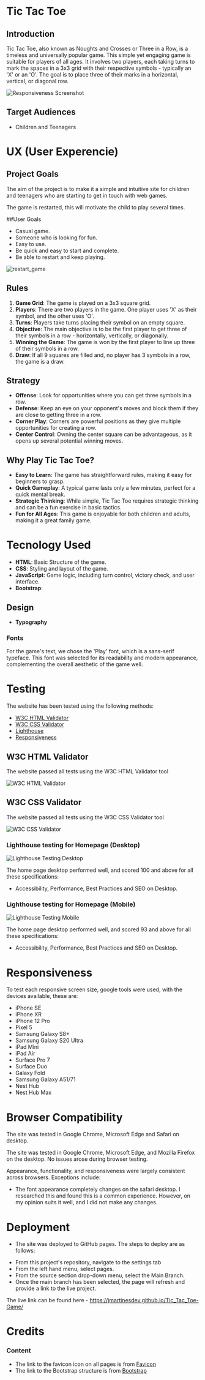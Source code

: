 # Tic Tac Toe

## Introduction
Tic Tac Toe, also known as Noughts and Crosses or Three in a Row, is a timeless and universally popular game. This simple yet engaging game is suitable for players of all ages. It involves two players, each taking turns to mark the spaces in a 3x3 grid with their respective symbols - typically an 'X' or an 'O'. The goal is to place three of their marks in a horizontal, vertical, or diagonal row.

![Responsiveness Screenshot](https://github.com/jmartinesdev/Tic_Tac_Toe-Game/blob/main/assets/images/Captura%20de%20Tela%202023-11-12%20a%CC%80s%2012.15.15.png)

## **Target Audiences**

- Children and Teenagers

# UX (User Experencie)

## Project Goals

The aim of the project is to make it a simple and intuitive site for children and teenagers who are starting to get in touch with web games.

The game is restarted, this will motivate the child to play several times.

##User Goals

- Casual game.
- Someone who is looking for fun.
- Easy to use.
- Be quick and easy to start and complete.
- Be able to restart and keep playing.

![restart_game](https://github.com/jmartinesdev/Tic_Tac_Toe-Game/blob/main/assets/images/restart-game.png)

## Rules 

1. **Game Grid**: The game is played on a 3x3 square grid.
2. **Players**: There are two players in the game. One player uses 'X' as their symbol, and the other uses 'O'.
3. **Turns**: Players take turns placing their symbol on an empty square.
4. **Objective**: The main objective is to be the first player to get three of their symbols in a row - horizontally, vertically, or diagonally.
5. **Winning the Game**: The game is won by the first player to line up three of their symbols in a row.
6. **Draw**: If all 9 squares are filled and, no player has 3 symbols in a row, the game is a draw.

## Strategy 

- **Offense**: Look for opportunities where you can get three symbols in a row.
- **Defense**: Keep an eye on your opponent's moves and block them if they are close to getting three in a row.
- **Corner Play**: Corners are powerful positions as they give multiple opportunities for creating a row.
- **Center Control**: Owning the center square can be advantageous, as it opens up several potential winning moves.

## Why Play Tic Tac Toe?

- **Easy to Learn**: The game has straightforward rules, making it easy for beginners to grasp.
- **Quick Gameplay**: A typical game lasts only a few minutes, perfect for a quick mental break.
- **Strategic Thinking**: While simple, Tic Tac Toe requires strategic thinking and can be a fun exercise in basic tactics.
- **Fun for All Ages**: This game is enjoyable for both children and adults, making it a great family game.

# Tecnology Used 

- **HTML**: Basic Structure of the game.
- **CSS**: Styling and layout of the game.
- **JavaScript**: Game logic, including turn control, victory check, and user interface.
- **Bootstrap**: 

## Design 

- __Typography__

### Fonts 

For the game's text, we chose the 'Play' font, which is a sans-serif typeface. This font was selected for its readability and modern appearance, complementing the overall aesthetic of the game well.

# Testing

The website has been tested using the following methods:

- [W3C HTML Validator](#w3c-html-validator) 
- [W3C CSS Validator](#w3c-css-validator)
- [Lighthouse](#lighthouse)
- [Responsiveness](#responsiveness)

## W3C HTML Validator

The website passed all tests using the W3C HTML Validator tool

![W3C HTML Validator](https://github.com/jmartinesdev/Tic_Tac_Toe-Game/blob/main/assets/images/html-validator.png)

## W3C CSS Validator

The website passed all tests using the W3C CSS Validator tool

![W3C CSS Validator](https://github.com/jmartinesdev/Tic_Tac_Toe-Game/blob/main/assets/images/css-validator.png)

### Lighthouse testing for Homepage (Desktop)

![Lighthouse Testing Desktop](https://github.com/jmartinesdev/Tic_Tac_Toe-Game/blob/main/assets/images/Captura%20de%20Tela%202023-11-12%20a%CC%80s%2011.51.25.png)

The home page desktop performed well, and scored 100 and above for all these specifications:
- Accessibility, Performance, Best Practices and SEO on Desktop.

### Lighthouse testing for Homepage (Mobile)

![Lighthouse Testing Mobile](https://github.com/jmartinesdev/Tic_Tac_Toe-Game/blob/main/assets/images/lighthouse-mobile.png)

The home page desktop performed well, and scored 93 and above for all these specifications:
- Accessibility, Performance, Best Practices and SEO on Desktop.

# Responsiveness

To test each responsive screen size, google tools were used, with the devices available, these are:

- iPhone SE
- iPhone XR
- iPhone 12 Pro
- Pixel 5
- Samsung Galaxy S8+
- Samsung Galaxy S20 Ultra
- iPad Mini
- iPad Air
- Surface Pro 7
- Surface Duo
- Galaxy Fold
- Samsung Galaxy A51/71
- Nest Hub
- Nest Hub Max

# Browser Compatibility

The site was tested in Google Chrome, Microsoft Edge and Safari on desktop.

The site was tested in Google Chrome, Microsoft Edge, and Mozilla Firefox on the desktop. No issues arose during browser testing.  

Appearance, functionality, and responsiveness were largely consistent across browsers. Exceptions include:

- The font appearance completely changes on the safari desktop. I researched this and found this is a common experience. However, on my opinion suits it well, and I did not make any changes.

# Deployment

* The site was deployed to GitHub pages. The steps to deploy are as follows:
- From this project's repository, navigate to the settings tab
- From the left hand menu, select pages.
- From the source section drop-down menu, select the Main Branch.
- Once the main branch has been selected, the page will refresh and provide a link to the live project. 

The live link can be found here - https://jmartinesdev.github.io/Tic_Tac_Toe-Game/

# **Credits** 

### Content

- The link to the favicon icon on all pages is from [Favicon](https://favicon.io/)
- The link to the Bootstrap structure is from [Bootstrap](https://getbootstrap.com/)

